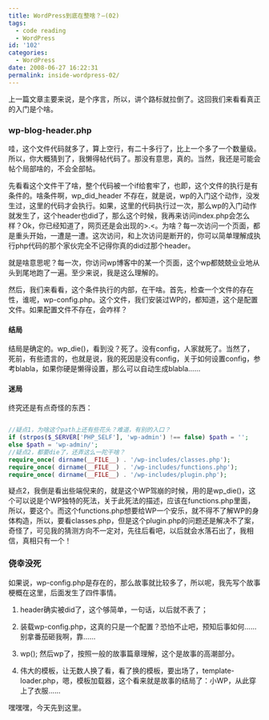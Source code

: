 ```yaml
---
title: WordPress到底在整啥？—(02)
tags:
  - code reading
  - WordPress
id: '102'
categories:
  - WordPress
date: 2008-06-27 16:22:31
permalink: inside-wordpress-02/
---
```


上一篇文章主要来说，是个序言，所以，讲个路标就拉倒了。这回我们来看看真正的入门是个啥。

### wp-blog-header.php

哇，这个文件代码就多了，算上空行，有二十多行了，比上一个多了一个数量级。所以，你大概猜到了，我懒得帖代码了。那没有意思，真的。当然，我还是可能会帖个局部啥的，不会全部帖。
<!-- more -->
先看看这个文件干了啥，整个代码被一个if给套牢了，也即，这个文件的执行是有条件的。啥条件啊，wp_did_header 不存在，就是说，wp的入门这个动作，没发生过，这里的代码才会执行。如果，这里的代码执行过一次，那么wp的入门动作就发生了，这个header也did了，那么这个时候，我再来访问index.php会怎么样？Ok，你已经知道了，网页还是会出现的>.<。为啥？每一次访问一个页面，都是重头开始，一遭是一遭。这次访问，和上次访问是断开的，你可以简单理解成执行php代码的那个家伙完全不记得你真的did过那个header。

就是啥意思呢？每一次，你访问wp博客中的某一个页面，这个wp都兢兢业业地从头到尾地跑了一遍。至少来说，我是这么理解的。

然后，我们来看看，这个条件执行的内部，在干啥。首先，检查一个文件的存在性，谁呢，wp-config.php。这个文件，我们安装过WP的，都知道，这个是配置文件。如果配置文件不存在，会咋样？

#### 结局

结局是确定的。wp_die()，看到没？死了。没有config，人家就死了。当然了，死前，有些遗言的，也就是说，我的死因是没有config，关于如何设置config，参考blabla，如果你硬是懒得设置，那么可以自动生成blabla……

#### 迷局

终究还是有点奇怪的东西：

```php

//疑点1，为啥这个path上还有些花头？难道，有别的入口？
if (strpos($_SERVER['PHP_SELF'], 'wp-admin') !== false) $path = '';
else $path = 'wp-admin/';
//疑点2，都要die了，还弄这么一陀干啥？
require_once( dirname(__FILE__) . '/wp-includes/classes.php');
require_once( dirname(__FILE__) . '/wp-includes/functions.php');
require_once( dirname(__FILE__) . '/wp-includes/plugin.php');

```

疑点2，我倒是看出些端倪来的，就是这个WP驾崩的时候，用的是wp_die()，这个可以说是个WP独特的死法，关于此死法的描述，应该在functions.php里面，所以，要这个。而这个functions.php想要给WP一个安乐，就不得不了解WP的身体构造，所以，要看classes.php，但是这个plugin.php的问题还是解决不了案，奇怪了，可见我的猜测方向不一定对，先往后看吧，以后就会水落石出了，我相信，真相只有一个！

### 侥幸没死

如果说，wp-config.php是存在的，那么故事就比较多了，所以呢，我先写个故事梗概在这里，后面发生了四件事情。

1. header确实被did了，这个够简单，一句话，以后就不表了；

2. 装载wp-config.php，这真的只是一个配置？恐怕不止吧，预知后事如何……别拿番茄砸我啊，靠……

3. wp(); 然后wp了，按照一般的故事篇章理解，这个是故事的高潮部分。

4. 伟大的模板，让无数人换了看，看了换的模板，要出场了，template-loader.php，嗯，模板加载器，这个看来就是故事的结局了：小WP，从此穿上了衣服……

嘿嘿嘿，今天先到这里。